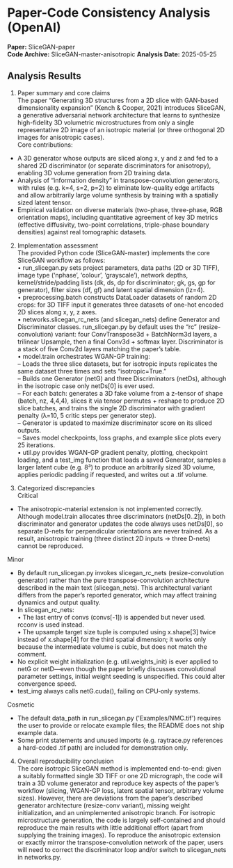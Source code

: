 # Paper-Code Consistency Analysis (OpenAI)

**Paper:** SliceGAN-paper  
**Code Archive:** SliceGAN-master-anisotropic
**Analysis Date:** 2025-05-25

## Analysis Results

1. Paper summary and core claims  
The paper “Generating 3D structures from a 2D slice with GAN-based dimensionality expansion” (Kench & Cooper, 2021) introduces SliceGAN, a generative adversarial network architecture that learns to synthesize high-fidelity 3D volumetric microstructures from only a single representative 2D image of an isotropic material (or three orthogonal 2D images for anisotropic cases).  
Core contributions:  
- A 3D generator whose outputs are sliced along x, y and z and fed to a shared 2D discriminator (or separate discriminators for anisotropy), enabling 3D volume generation from 2D training data.  
- Analysis of “information density” in transpose-convolution generators, with rules (e.g. k=4, s=2, p=2) to eliminate low-quality edge artifacts and allow arbitrarily large volume synthesis by training with a spatially sized latent tensor.  
- Empirical validation on diverse materials (two-phase, three-phase, RGB orientation maps), including quantitative agreement of key 3D metrics (effective diffusivity, two-point correlations, triple-phase boundary densities) against real tomographic datasets.  

2. Implementation assessment  
The provided Python code (SliceGAN-master) implements the core SliceGAN workflow as follows:  
• run_slicegan.py sets project parameters, data paths (2D or 3D TIFF), image type (‘nphase’, ‘colour’, ‘grayscale’), network depths, kernel/stride/padding lists (dk, ds, dp for discriminator; gk, gs, gp for generator), filter sizes (df, gf) and latent spatial dimension (lz=4).  
• preprocessing.batch constructs DataLoader datasets of random 2D crops: for 3D TIFF input it generates three datasets of one-hot encoded 2D slices along x, y, z axes.  
• networks.slicegan_rc_nets (and slicegan_nets) define Generator and Discriminator classes.  run_slicegan.py by default uses the “rc” (resize-convolution) variant: four ConvTranspose3d + BatchNorm3d layers, a trilinear Upsample, then a final Conv3d + softmax layer.  Discriminator is a stack of five Conv2d layers matching the paper’s table.  
• model.train orchestrates WGAN-GP training:  
  – Loads the three slice datasets, but for isotropic inputs replicates the same dataset three times and sets “isotropic=True.”  
  – Builds one Generator (netG) and three Discriminators (netDs), although in the isotropic case only netDs[0] is ever used.  
  – For each batch: generates a 3D fake volume from a z–tensor of shape (batch, nz, 4,4,4), slices it via tensor permutes + reshape to produce 2D slice batches, and trains the single 2D discriminator with gradient penalty (λ=10, 5 critic steps per generator step).  
  – Generator is updated to maximize discriminator score on its sliced outputs.  
  – Saves model checkpoints, loss graphs, and example slice plots every 25 iterations.  
• util.py provides WGAN-GP gradient penalty, plotting, checkpoint loading, and a test_img function that loads a saved Generator, samples a larger latent cube (e.g. 8³) to produce an arbitrarily sized 3D volume, applies periodic padding if requested, and writes out a .tif volume.  

3. Categorized discrepancies  
Critical  
- The anisotropic-material extension is not implemented correctly.  Although model.train allocates three discriminators (netDs[0..2]), in both discriminator and generator updates the code always uses netDs[0], so separate D-nets for perpendicular orientations are never trained.  As a result, anisotropic training (three distinct 2D inputs → three D-nets) cannot be reproduced.  

Minor  
- By default run_slicegan.py invokes slicegan_rc_nets (resize-convolution generator) rather than the pure transpose-convolution architecture described in the main text (slicegan_nets).  This architectural variant differs from the paper’s reported generator, which may affect training dynamics and output quality.  
- In slicegan_rc_nets:  
   • The last entry of convs (convs[-1]) is appended but never used.  rcconv is used instead.  
   • The upsample target size tuple is computed using x.shape[3] twice instead of x.shape[4] for the third spatial dimension; it works only because the intermediate volume is cubic, but does not match the comment.  
- No explicit weight initialization (e.g. util.weights_init) is ever applied to netG or netD—even though the paper briefly discusses convolutional parameter settings, initial weight seeding is unspecified.  This could alter convergence speed.  
- test_img always calls netG.cuda(), failing on CPU‐only systems.  

Cosmetic  
- The default data_path in run_slicegan.py ('Examples/NMC.tif') requires the user to provide or relocate example files; the README does not ship example data.  
- Some print statements and unused imports (e.g. raytrace.py references a hard-coded .tif path) are included for demonstration only.  

4. Overall reproducibility conclusion  
The core isotropic SliceGAN method is implemented end-to-end: given a suitably formatted single 3D TIFF or one 2D micrograph, the code will train a 3D volume generator and reproduce key aspects of the paper’s workflow (slicing, WGAN-GP loss, latent spatial tensor, arbitrary volume sizes).  However, there are deviations from the paper’s described generator architecture (resize-conv variant), missing weight initialization, and an unimplemented anisotropic branch.  For isotropic microstructure generation, the code is largely self-contained and should reproduce the main results with little additional effort (apart from supplying the training images).  To reproduce the anisotropic extension or exactly mirror the transpose-convolution network of the paper, users will need to correct the discriminator loop and/or switch to slicegan_nets in networks.py.